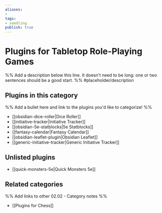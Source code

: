 ```yaml
---
aliases:
- 
tags: 
- seedling 
publish: true
---
```



# Plugins for Tabletop Role-Playing Games

%% Add a description below this line. It doesn't need to be long: one or two sentences should be a good start. %%
#placeholder/description 

## Plugins in this category

%% Add a bullet here and link to the plugins you'd like to categorize! %%

- [[obsidian-dice-roller|Dice Roller]]
- [[initiative-tracker|Initiative Tracker]]
- [[obsidian-5e-statblocks|5e Statblocks]]
- [[fantasy-calendar|Fantasy Calendar]]
- [[obsidian-leaflet-plugin|Obsidian Leaflet]]
- [[generic-initiative-tracker|Generic Initiative Tracker]]

## Unlisted plugins

- [[quick-monsters-5e|Quick Monsters 5e]]

## Related categories

%% Add links to other 02.02 - Category notes %%

- [[Plugins for Chess]]
